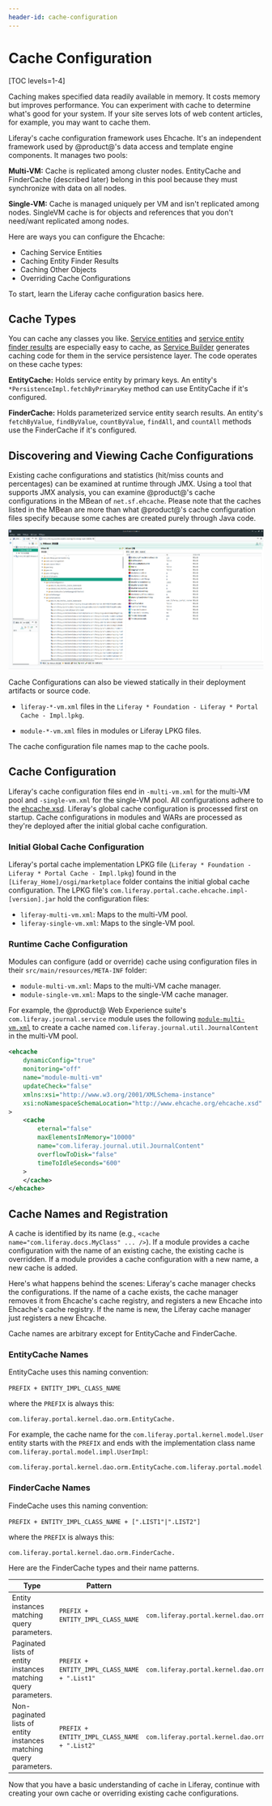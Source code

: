 ```yaml
---
header-id: cache-configuration
---
```


# Cache Configuration

[TOC levels=1-4]

Caching makes specified data readily available in memory. It costs memory but
improves performance. You can experiment with cache to determine what's good for
your system. If your site serves lots of web content articles, for example, you
may want to cache them. 

Liferay's cache configuration framework uses Ehcache. It's an independent
framework used by @product@'s data access and template engine components. It
manages two pools: 

**Multi-VM:** Cache is replicated among cluster nodes. EntityCache and 
FinderCache (described later) belong in this pool because they must synchronize 
with data on all nodes.

**Single-VM:** Cache is managed uniquely per VM and isn't replicated among
nodes. SingleVM cache is for objects and references that you don't need/want
replicated among nodes. 

Here are ways you can configure the Ehcache: 

-   Caching Service Entities
-   Caching Entity Finder Results
-   Caching Other Objects
-   Overriding Cache Configurations

To start, learn the Liferay cache configuration basics here.

## Cache Types

You can cache any classes you like.
[Service entities](/docs/7-2/appdev/-/knowledge_base/a/defining-service-entities)
and
[service entity finder results](/docs/7-2/appdev/-/knowledge_base/a/defining-service-entity-finder-methods)
are especially easy to cache, as
[Service Builder](/docs/7-2/appdev/-/knowledge_base/a/service-builder)
generates caching code for them in the service persistence layer. The code operates on these cache types:

**EntityCache:** Holds service entity by primary keys. An entity's  
`*PersistenceImpl.fetchByPrimaryKey` method can use EntityCache if it's
configured. 

**FinderCache:** Holds parameterized service entity search results. An entity's
`fetchByValue`, `findByValue`, `countByValue`, `findAll`, and `countAll` methods
use the FinderCache if it's configured. 

## Discovering and Viewing Cache Configurations

Existing cache configurations and statistics (hit/miss counts and percentages)
can be examined at runtime through JMX. Using a tool that supports JMX analysis,
you can examine @product@'s cache configurations in the MBean of
`net.sf.ehcache`. Please note that the caches listed in the MBean are more than
what @product@'s cache configuration files specify because some caches are
created purely through Java code.

![Figure 1: Caches configured in @product@ can be examined using JMX tools such as Zulu Mission Control  \(Portal Process &rarr; MBean server  &rarr; MBean Browser\)](../../images/zulu-mission-control.png)

Cache Configurations can also be viewed statically in their deployment artifacts
or source code.

-   `liferay-*-vm.xml` files in the `Liferay * Foundation - Liferay * Portal 
    Cache - Impl.lpkg`.

-   `module-*-vm.xml` files in modules or Liferay LPKG files.

The cache configuration file names map to the cache pools.

## Cache Configuration

Liferay's cache configuration files end in `-multi-vm.xml` for the multi-VM pool
and `-single-vm.xml` for the single-VM pool. All configurations adhere to the
[ehcache.xsd](http://www.ehcache.org/ehcache.xsd).
Liferay's global cache configuration is processed first on startup. Cache
configurations in modules and WARs are processed as they're deployed after the
initial global cache configuration. 

### Initial Global Cache Configuration

Liferay's portal cache implementation LPKG file 
(`Liferay * Foundation - Liferay * Portal Cache - Impl.lpkg`)
found in the `[Liferay_Home]/osgi/marketplace` folder contains the initial
global cache configuration. The LPKG file's
`com.liferay.portal.cache.ehcache.impl-[version].jar` hold the configuration
files:

-   `liferay-multi-vm.xml`: Maps to the multi-VM pool.  
-   `liferay-single-vm.xml`: Maps to the single-VM pool.

### Runtime Cache Configuration

Modules can configure (add or override) cache using configuration files in their
`src/main/resources/META-INF` folder:

-   `module-multi-vm.xml`: Maps to the multi-VM cache manager.
-   `module-single-vm.xml`: Maps to the single-VM cache manager.

For example, the @product@ Web Experience suite's `com.liferay.journal.service`
module uses the following
[`module-multi-vm.xml`](https://github.com/liferay/liferay-portal/blob/master/modules/apps/journal/journal-service/src/main/resources/META-INF/module-multi-vm.xml)
to create a cache named `com.liferay.journal.util.JournalContent` in the
multi-VM pool. 

```xml
<ehcache
    dynamicConfig="true"
    monitoring="off"
    name="module-multi-vm"
    updateCheck="false"
    xmlns:xsi="http://www.w3.org/2001/XMLSchema-instance"
    xsi:noNamespaceSchemaLocation="http://www.ehcache.org/ehcache.xsd"
>
    <cache
        eternal="false"
        maxElementsInMemory="10000"
        name="com.liferay.journal.util.JournalContent"
        overflowToDisk="false"
        timeToIdleSeconds="600"
    >
    </cache>
</ehcache>
```

## Cache Names and Registration

A cache is identified by its name (e.g., `<cache name="com.liferay.docs.MyClass"
... />`). If a module provides a cache configuration with the name of an
existing cache, the existing cache is overridden. If a module provides a cache
configuration with a new name, a new cache is added.

Here's what happens behind the scenes: Liferay's cache manager checks the
configurations. If the name of a cache exists, the cache manager removes it from
Ehcache's cache registry, and registers a new Ehcache into Ehcache's cache
registry. If the name is new, the Liferay cache manager just registers a new
Ehcache.

Cache names are arbitrary except for EntityCache and FinderCache.  

### EntityCache Names 

EntityCache uses this naming convention:

`PREFIX + ENTITY_IMPL_CLASS_NAME`

where the `PREFIX` is always this:

```
com.liferay.portal.kernel.dao.orm.EntityCache.
```

For example, the cache name for the `com.liferay.portal.kernel.model.User`
entity starts with the `PREFIX` and ends with the implementation class name
`com.liferay.portal.model.impl.UserImpl`:

```
com.liferay.portal.kernel.dao.orm.EntityCache.com.liferay.portal.model.impl.UserImpl
```

### FinderCache Names 

FindeCache uses this naming convention:

`PREFIX + ENTITY_IMPL_CLASS_NAME + [".LIST1"|".LIST2"]`

where the `PREFIX` is always this:

```
com.liferay.portal.kernel.dao.orm.FinderCache.
```

Here are the FinderCache types and their name patterns.

| Type | Pattern | Example |
| ---- | ------- | ------- |
| Entity instances matching query parameters.  | `PREFIX + ENTITY_IMPL_CLASS_NAME` | `com.liferay.portal.kernel.dao.orm.FinderCache.com.liferay.portal.model.impl.ClassNameImpl` |
| Paginated lists of entity instances matching query parameters.  | `PREFIX + ENTITY_IMPL_CLASS_NAME + ".List1"` | `com.liferay.portal.kernel.dao.orm.FinderCache.com.liferay.portal.model.impl.ClassNameImpl.List1` |
| Non-paginated lists of entity instances matching query parameters.  | `PREFIX + ENTITY_IMPL_CLASS_NAME + ".List2"` | `com.liferay.portal.kernel.dao.orm.FinderCache.com.liferay.portal.model.impl.ClassNameImpl.List2` |

Now that you have a basic understanding of cache in Liferay, continue with
creating your own cache or overriding existing cache configurations. 
